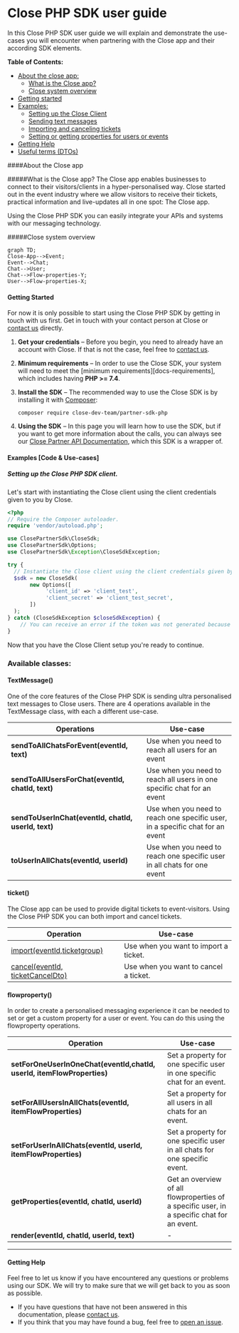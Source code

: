 # Close PHP SDK user guide
In this Close PHP SDK user guide we will explain and demonstrate the use-cases you will encounter when partnering with the Close app and their according SDK elements.

**Table of Contents:**    
  - [About the close app:](#about-the-close-app)
    - [What is the Close app?](#what-is-the-close-app)
    - [Close system overview](#close-system-overview)
  - [Getting started](#getting-started)
  - [Examples:](#examples)
    - [Setting up the Close Client](#setting-up-the-close-php-sdk-client)
    - [Sending text messages](#textmessage)
    - [Importing and canceling tickets](#import-tickets-using-the-close-app)
    - [Setting or getting properties for users or events](#flowproperty)
  - [Getting Help](#getting-help)
  - [Useful terms (DTOs)](#useful-terms)
  
####About the Close app

#####What is the Close app?
The Close app enables businesses to connect to their visitors/clients in a hyper-personalised way. Close started out in the event industry where we allow visitors to receive their tickets, practical information and live-updates all in one spot: The Close app. 

Using the Close PHP SDK you can easily integrate your APIs and systems with our messaging technology. 

#####Close system overview
```mermaid
graph TD;
Close-App-->Event;
Event-->Chat;
Chat-->User;
Chat-->Flow-properties-Y;
User-->Flow-properties-X;
```
#### Getting Started

For now it is only possible to start using the Close PHP SDK by getting in touch with us first. Get in touch with your contact person at Close or [contact us][contact-us] directly. 

1. **Get your credentials** – Before you begin, you need to already have an account with Close. If that is not the case, feel free to [contact us][contact-us].
2. **Minimum requirements** – In order to use the Close SDK, your system will need to meet the [minimum requirements][docs-requirements], which includes having **PHP >= 7.4**.
3. **Install the SDK** – The recommended way to use the Close SDK is by installing it with [Composer][composer]:

   ```
   composer require close-dev-team/partner-sdk-php
   ```

4. **Using the SDK** – In this page you will learn how to use the SDK, but if you want to get more information about the calls, you can always see our [Close Partner API Documentation][partner-api-doc], which this SDK is a wrapper of.



#### Examples [Code & Use-cases]


##### Setting up the Close PHP SDK client.
Let's start with instantiating the Close client using the client credentials given to you by Close. 

```php
<?php
// Require the Composer autoloader.
require 'vendor/autoload.php';

use ClosePartnerSdk\CloseSdk;
use ClosePartnerSdk\Options;
use ClosePartnerSdk\Exception\CloseSdkException;

try {
  // Instantiate the Close client using the client credentials given by Close
  $sdk = new CloseSdk(
       new Options([
            'client_id' => 'client_test',
            'client_secret' => 'client_test_secret',
       ])
  );
} catch (CloseSdkException $closeSdkException) {
    // You can receive an error if the token was not generated because of invalid credentials
} 

```
Now that you have the Close Client setup you're ready to continue.

### Available classes:

#### TextMessage()
One of the core features of the Close PHP SDK is sending ultra personalised text messages to Close users. There are 4 operations available in the TextMessage class, with each a different use-case. 

| Operations | Use-case |
| -------- | ----------- |
|**sendToAllChatsForEvent(eventId, text)**| Use when you need to reach all users for an event|
|**sendToAllUsersForChat(eventId, chatId, text)**|Use when you need to reach all users in one specific chat for an event |
|**sendToUserInChat(eventId, chatId, userId, text)**|Use when you need to reach one specific user, in a specific chat for an event|
|**toUserInAllChats(eventId, userId)**|Use when you need to reach one specific user in all chats for one event|

#### ticket()
The Close app can be used to provide digital tickets to event-visitors. Using the Close PHP SDK you can both import and cancel tickets. 


| Operation | Use-case |
| -------- | ----------- |
|[import(eventId,ticketgroup)](/examples/ticket/import.md)| Use when you want to import a ticket.|
|[cancel(eventId, ticketCancelDto)](/examples/ticket/cancel.md)|Use when you want to cancel a ticket.|


#### flowproperty()
In order to create a personalised messaging experience it can be needed to set or get a custom property for a user or event. You can do this using the flowproperty operations.


| Operation | Use-case |
| -------- | ----------- |
|**setForOneUserInOneChat(eventId,chatId, userId, itemFlowProperties)**| Set a property for one specific user in one specific chat for an event.|
|**setForAllUsersInAllChats(eventId, itemFlowProperties)**|Set a property for all users in all chats for an event.|
|**setForUserInAllChats(eventId, userId, itemFlowProperties)**|Set a property for one specific user in all chats for one specific event.|
|**getProperties(eventId, chatId, userId)**|Get an overview of all flowproperties of a specific user, in a specific chat for an event.|
|**render(eventId, chatId, userId, text)**|-|

---
#### Getting Help

Feel free to let us know if you have encountered any questions or problems using our SDK. We will try to make sure that we will get back to you as soon as possible.

* If you have questions that have not been answered in this documentation, please [contact us][contact-us].
* If you think that you may have found a bug, feel free to [open an issue][open-issue].



[contact-us]: devteam@thecloseapp.com
[partner-api-doc]: https://partner.closeapi.nl/api/documentation
[apache-license]: https://www.apache.org/licenses/LICENSE-2.0
[PSR]: https://www.php-fig.org/psr/

[open-issue]: https://github.com/close-dev-team/partner-sdk-php/issues/new/choose
[open-pr]: https://github.com/close-dev-team/partner-sdk-php/compare

[the-close-app]: http://thecloseapp.com
[guzzle]: http://guzzlephp.org
[composer]: http://getcomposer.org


